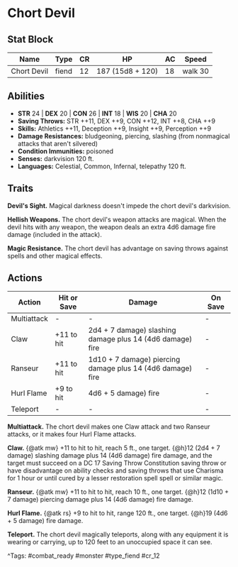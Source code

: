 # Chort Devil

## Stat Block

| Name | Type | CR | HP | AC | Speed |
|------|------|----|----|----|-------|
| Chort Devil | fiend | 12 | 187 (15d8 + 120) | 18 | walk 30 |

## Abilities

- **STR** 24 | **DEX** 20 | **CON** 26 | **INT** 18 | **WIS** 20 | **CHA** 20
- **Saving Throws:** STR ++11, DEX ++9, CON ++12, INT ++8, CHA ++9  
- **Skills:** Athletics ++11, Deception ++9, Insight ++9, Perception ++9  
- **Damage Resistances:** bludgeoning, piercing, slashing (from nonmagical attacks that aren't silvered)  
- **Condition Immunities:** poisoned  
- **Senses:** darkvision 120 ft.  
- **Languages:** Celestial, Common, Infernal, telepathy 120 ft.

## Traits

**Devil's Sight.** Magical darkness doesn't impede the chort devil's darkvision.

**Hellish Weapons.** The chort devil's weapon attacks are magical. When the devil hits with any weapon, the weapon deals an extra 4d6 damage fire damage (included in the attack).

**Magic Resistance.** The chort devil has advantage on saving throws against spells and other magical effects.


## Actions

| Action | Hit or Save | Damage | On Save |
|--------|--------------|--------|----------|
| Multiattack | - | - | - |
| Claw | +11 to hit | 2d4 + 7 damage) slashing damage plus 14 (4d6 damage) fire | - |
| Ranseur | +11 to hit | 1d10 + 7 damage) piercing damage plus 14 (4d6 damage) fire | - |
| Hurl Flame | +9 to hit | 4d6 + 5 damage) fire | - |
| Teleport | - | - | - |

**Multiattack.** The chort devil makes one Claw attack and two Ranseur attacks, or it makes four Hurl Flame attacks.

**Claw.** {@atk mw} +11 to hit to hit, reach 5 ft., one target. {@h}12 (2d4 + 7 damage) slashing damage plus 14 (4d6 damage) fire damage, and the target must succeed on a DC 17 Saving Throw Constitution saving throw or have disadvantage on ability checks and saving throws that use Charisma for 1 hour or until cured by a lesser restoration spell spell or similar magic.

**Ranseur.** {@atk mw} +11 to hit to hit, reach 10 ft., one target. {@h}12 (1d10 + 7 damage) piercing damage plus 14 (4d6 damage) fire damage.

**Hurl Flame.** {@atk rs} +9 to hit to hit, range 120 ft., one target. {@h}19 (4d6 + 5 damage) fire damage.

**Teleport.** The chort devil magically teleports, along with any equipment it is wearing or carrying, up to 120 feet to an unoccupied space it can see.


^Tags: #combat_ready #monster #type_fiend #cr_12
